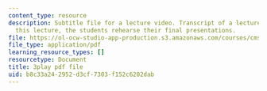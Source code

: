 ```yaml
---
content_type: resource
description: Subtitle file for a lecture video. Transcript of a lecture video. In
  this lecture, the students rehearse their final presentations.
file: https://ol-ocw-studio-app-production.s3.amazonaws.com/courses/cms-611j-creating-video-games-fall-2014/b8c33a242952d3cf7303f152c6202dab_ok4qM1OzlPA.pdf
file_type: application/pdf
learning_resource_types: []
resourcetype: Document
title: 3play pdf file
uid: b8c33a24-2952-d3cf-7303-f152c6202dab
---
```

